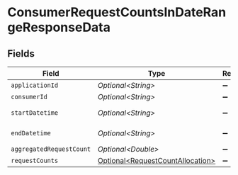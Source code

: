 # ConsumerRequestCountsInDateRangeResponseData


## Fields

| Field                                                                                  | Type                                                                                   | Required                                                                               | Description                                                                            | Example                                                                                |
| -------------------------------------------------------------------------------------- | -------------------------------------------------------------------------------------- | -------------------------------------------------------------------------------------- | -------------------------------------------------------------------------------------- | -------------------------------------------------------------------------------------- |
| `applicationId`                                                                        | *Optional\<String>*                                                                    | :heavy_minus_sign:                                                                     | N/A                                                                                    | 1111                                                                                   |
| `consumerId`                                                                           | *Optional\<String>*                                                                    | :heavy_minus_sign:                                                                     | N/A                                                                                    | test_user_id                                                                           |
| `startDatetime`                                                                        | *Optional\<String>*                                                                    | :heavy_minus_sign:                                                                     | N/A                                                                                    | 2021-05-01T12:00:00.000Z                                                               |
| `endDatetime`                                                                          | *Optional\<String>*                                                                    | :heavy_minus_sign:                                                                     | N/A                                                                                    | 2021-05-10T12:00:00.000Z                                                               |
| `aggregatedRequestCount`                                                               | *Optional\<Double>*                                                                    | :heavy_minus_sign:                                                                     | N/A                                                                                    | 40                                                                                     |
| `requestCounts`                                                                        | [Optional\<RequestCountAllocation>](../../models/components/RequestCountAllocation.md) | :heavy_minus_sign:                                                                     | N/A                                                                                    |                                                                                        |